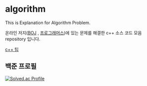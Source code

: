 # algorithm
This is Explanation for Algorithm Problem.

온라인 저지([BOJ](https://www.acmicpc.net/) , [프로그래머스](https://programmers.co.kr/))에 있는 문제를 해결한 c++ 소스 코드 모음 repository 입니다.

[c++ 팁](https://github.com/dkswnzz/algorithm/tree/master/Tip)

<h2>백준 프로필</h2>

[![Solved.ac Profile](http://mazassumnida.wtf/api/v2/generate_badge?boj=dkswnkk)](https://solved.ac/dkswnkk/)

